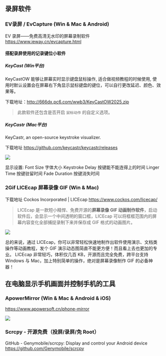 ## 录屏软件

### EV录屏 / EvCapture (Win & Mac & Android)

EV 录屏——免费高清无水印的屏幕录制软件
<https://www.ieway.cn/evcapture.html>

#### 搭配录屏使用的记录键位小软件

##### KeyCast (Win平台)

KeyCastOW 能够让屏幕实时显示键盘鼠标操作, 适合做视频教程的时候使用, 使用时默认设置会在屏幕右下角显示鼠标键盘的键位，可以自行更改延迟、颜色、效果等。

下载地址：<http://666dx.pc6.com/wwb3/KeyCastOW2025.zip>

> 此款软件还包含是否开启 `鼠标动作` 的自定义选项。

##### KeyCastr (Mac平台)

KeyCastr, an open-source keystroke visualizer.

下载地址 https://github.com/keycastr/keycastr/releases

![](https://upload-images.jianshu.io/upload_images/1662509-2b40a33d90db9af6.png?imageMogr2/auto-orient/strip%7CimageView2/2/w/1240)

显示设置:
Font Size 字体大小
Keystroke Delay 按键能不能连得上的时间
Linger Time 按键驻留时间
Fade Duration 按键消失时间

### 2Gif LICEcap 屏幕录像 GIF (Win & Mac)

下载地址
Cockos Incorporated | LICEcap <https://www.cockos.com/licecap/>

> LICEcap 是一款短小精悍、免费开源的**屏幕录像 GIF 动画制作软件**，启动软件后，会显示一个中间透明的窗口框，LICEcap 可以将框框范围内的屏幕内容变化全部捕捉录制下来并保存成 GIF 格式的动画图片。

![](http://upload-images.jianshu.io/upload_images/1662509-384bae242af247db.png?imageMogr2/auto-orient/strip%7CimageView2/2/w/1240)

总的来说，通过 LICEcap，你可以非常轻松快速地制作出软件使用演示、文档类操作等动画教程，发个 GIF 演示动态图简直不能更方便！而且看上去也更加的专业。
LICEcap 非常轻巧，体积仅几百 KB，开源而且完全免费，跨平台支持 Windows 与 Mac，加上特别简单的操作，绝对是屏幕录像制作 GIF 的必备神器！

## 在电脑显示手机画面并控制手机的工具

### ApowerMirror (Win & Mac & Android & iOS)

<https://www.apowersoft.cn/phone-mirror>

![](https://upload-images.jianshu.io/upload_images/1662509-59cc181f6bc97f06.png?imageMogr2/auto-orient/strip%7CimageView2/2/w/1240)

### Scrcpy - 开源免费（投屏/录屏/免 Root）

GitHub - Genymobile/scrcpy: Display and control your Android device <https://github.com/Genymobile/scrcpy>
